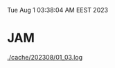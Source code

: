 Tue Aug  1 03:38:04 AM EEST 2023
# JAM
<a href='./cache/202308/01_03.log'>./cache/202308/01_03.log</a>
